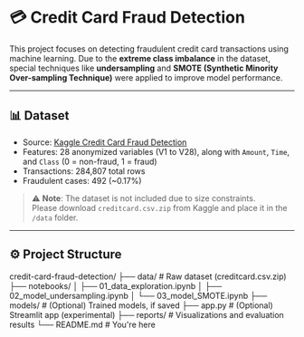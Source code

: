 # 💳 Credit Card Fraud Detection

This project focuses on detecting fraudulent credit card transactions using machine learning. Due to the **extreme class imbalance** in the dataset, special techniques like **undersampling** and **SMOTE (Synthetic Minority Over-sampling Technique)** were applied to improve model performance.

---

## 📊 Dataset

- Source: [Kaggle Credit Card Fraud Detection](https://www.kaggle.com/datasets/mlg-ulb/creditcardfraud)
- Features: 28 anonymized variables (V1 to V28), along with `Amount`, `Time`, and `Class` (0 = non-fraud, 1 = fraud)
- Transactions: 284,807 total rows  
- Fraudulent cases: 492 (~0.17%)

> ⚠️ **Note**: The dataset is not included due to size constraints.  
Please download `creditcard.csv.zip` from Kaggle and place it in the `/data` folder.

---

## ⚙️ Project Structure

credit-card-fraud-detection/
├── data/ # Raw dataset (creditcard.csv.zip)
├── notebooks/
│ ├── 01_data_exploration.ipynb
│ ├── 02_model_undersampling.ipynb
│ └── 03_model_SMOTE.ipynb
├── models/ # (Optional) Trained models, if saved
├── app.py # (Optional) Streamlit app (experimental)
├── reports/ # Visualizations and evaluation results
└── README.md # You're here



